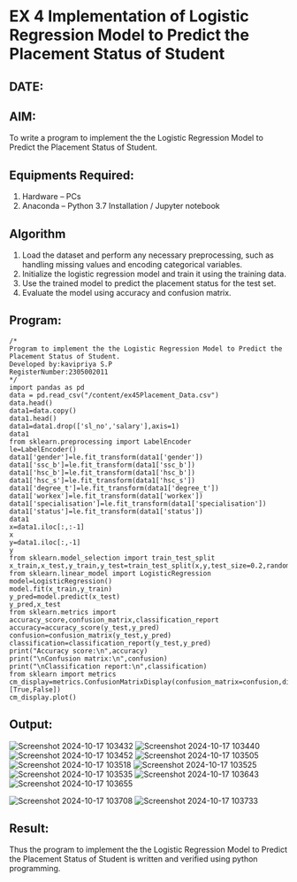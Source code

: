 # EX 4 Implementation of Logistic Regression Model to Predict the Placement Status of Student
## DATE:

## AIM:
To write a program to implement the the Logistic Regression Model to Predict the Placement Status of Student.

## Equipments Required:
1. Hardware – PCs
2. Anaconda – Python 3.7 Installation / Jupyter notebook

## Algorithm
1. Load the dataset and perform any necessary preprocessing, such as handling missing values
   and encoding categorical variables.
2. Initialize the logistic regression model and train it using the training data.
3. Use the trained model to predict the placement status for the test set.
4. Evaluate the model using accuracy and confusion matrix.

## Program:
```
/*
Program to implement the the Logistic Regression Model to Predict the Placement Status of Student.
Developed by:kavipriya S.P 
RegisterNumber:2305002011  
*/
import pandas as pd
data = pd.read_csv("/content/ex45Placement_Data.csv")
data.head()
data1=data.copy()
data1.head()
data1=data1.drop(['sl_no','salary'],axis=1)
data1
from sklearn.preprocessing import LabelEncoder
le=LabelEncoder()
data1['gender']=le.fit_transform(data1['gender'])
data1['ssc_b']=le.fit_transform(data1['ssc_b'])
data1['hsc_b']=le.fit_transform(data1['hsc_b'])
data1['hsc_s']=le.fit_transform(data1['hsc_s'])
data1['degree_t']=le.fit_transform(data1['degree_t'])
data1['workex']=le.fit_transform(data1['workex'])
data1['specialisation']=le.fit_transform(data1['specialisation'])
data1['status']=le.fit_transform(data1['status'])
data1
x=data1.iloc[:,:-1]
x
y=data1.iloc[:,-1]
y
from sklearn.model_selection import train_test_split
x_train,x_test,y_train,y_test=train_test_split(x,y,test_size=0.2,random_state=0)
from sklearn.linear_model import LogisticRegression
model=LogisticRegression()
model.fit(x_train,y_train)
y_pred=model.predict(x_test)
y_pred,x_test
from sklearn.metrics import accuracy_score,confusion_matrix,classification_report
accuracy=accuracy_score(y_test,y_pred)
confusion=confusion_matrix(y_test,y_pred)
classification=classification_report(y_test,y_pred)
print("Accuracy score:\n",accuracy)
print("\nConfusion matrix:\n",confusion)
print("\nClassification report:\n",classification)
from sklearn import metrics
cm_display=metrics.ConfusionMatrixDisplay(confusion_matrix=confusion,display_labels=[True,False])
cm_display.plot()
```

## Output:
![Screenshot 2024-10-17 103432](https://github.com/user-attachments/assets/b9de3eae-c47c-43c7-a484-89de08ae8869)
![Screenshot 2024-10-17 103440](https://github.com/user-attachments/assets/0117f445-b8d9-4195-9baf-63dd76a5d129)
![Screenshot 2024-10-17 103452](https://github.com/user-attachments/assets/210ff18c-40b2-43a5-8b66-ec1d4916b4ab)
![Screenshot 2024-10-17 103505](https://github.com/user-attachments/assets/a26549fd-9889-45e9-8858-da4a5344f188)
![Screenshot 2024-10-17 103518](https://github.com/user-attachments/assets/303e36bf-294f-4e84-b2e2-60752bef48f7)
![Screenshot 2024-10-17 103525](https://github.com/user-attachments/assets/b18a96e5-9627-46fa-9a7c-de344aaa57ee)
![Screenshot 2024-10-17 103535](https://github.com/user-attachments/assets/72672f6c-4843-4ac5-b613-4066c1f6b15f)
![Screenshot 2024-10-17 103643](https://github.com/user-attachments/assets/0271028a-be54-4957-b59e-ceff48591ccf)
![Screenshot 2024-10-17 103655](https://github.com/user-attachments/assets/a336ed2f-385c-4810-a2b0-982dcc238a71)

![Screenshot 2024-10-17 103708](https://github.com/user-attachments/assets/2b56c114-dfaf-43e8-8d37-fcf465c3dba5)
![Screenshot 2024-10-17 103733](https://github.com/user-attachments/assets/d7f2234d-30cf-4959-b130-5af569f6faf8)


## Result:
Thus the program to implement the the Logistic Regression Model to Predict the Placement Status of Student is written and verified using python programming.
